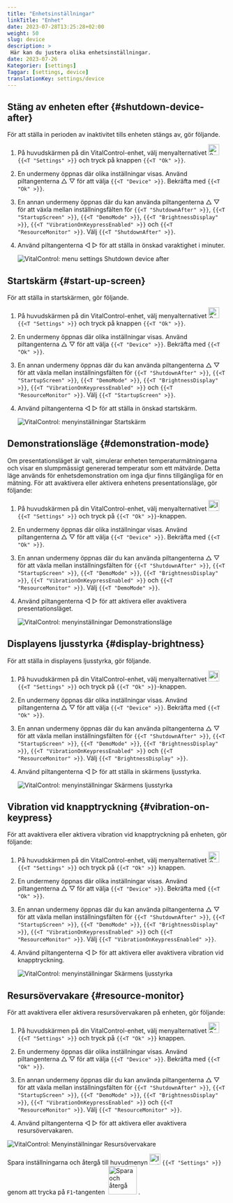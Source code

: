 ```yaml
---
title: "Enhetsinställningar"
linkTitle: "Enhet"
date: 2023-07-28T13:25:28+02:00
weight: 50
slug: device
description: >
 Här kan du justera olika enhetsinställningar.
date: 2023-07-26
Kategorier: [settings]
Taggar: [settings, device]
translationKey: settings/device
---
```

## Stäng av enheten efter {#shutdown-device-after}
För att ställa in perioden av inaktivitet tills enheten stängs av, gör följande.

1. På huvudskärmen på din VitalControl-enhet, välj menyalternativet <img src="/icons/gear.svg" width="25" align="bottom" alt="Settings" /> `{{<T "Settings" >}}` och tryck på knappen `{{<T "Ok" >}}`.

2. En undermeny öppnas där olika inställningar visas. Använd piltangenterna △ ▽ för att välja `{{<T "Device" >}}`. Bekräfta med `{{<T "Ok" >}}`.

3. En annan undermeny öppnas där du kan använda piltangenterna △ ▽ för att växla mellan inställningsfälten för `{{<T "ShutdownAfter" >}}`, `{{<T "StartupScreen" >}}`, `{{<T "DemoMode" >}}`, `{{<T "BrightnessDisplay" >}}`, `{{<T "VibrationOnKeypressEnabled" >}}` och `{{<T "ResourceMonitor" >}}`. Välj `{{<T "ShutdownAfter" >}}`.

4. Använd piltangenterna ◁ ▷ för att ställa in önskad varaktighet i minuter.

    ![VitalControl: menu settings Shutdown device after](../images/shutdowndeviceafter.png "Shutdown device after")

## Startskärm {#start-up-screen}

För att ställa in startskärmen, gör följande.

1. På huvudskärmen på din VitalControl-enhet, välj menyalternativet <img src="/icons/gear.svg" width="25" align="bottom" alt="Settings" /> `{{<T "Settings" >}}` och tryck på knappen `{{<T "Ok" >}}`.

2. En undermeny öppnas där olika inställningar visas. Använd piltangenterna △ ▽ för att välja `{{<T "Device" >}}`. Bekräfta med `{{<T "Ok" >}}`.

3. En annan undermeny öppnas där du kan använda piltangenterna △ ▽ för att växla mellan inställningsfälten för `{{<T "ShutdownAfter" >}}`, `{{<T "StartupScreen" >}}`, `{{<T "DemoMode" >}}`, `{{<T "BrightnessDisplay" >}}`, `{{<T "VibrationOnKeypressEnabled" >}}` och `{{<T "ResourceMonitor" >}}`. Välj `{{<T "StartupScreen" >}}`.

4. Använd piltangenterna ◁ ▷ för att ställa in önskad startskärm.

    ![VitalControl: menyinställningar Startskärm](../images/startupscreen.png "Startskärm")

## Demonstrationsläge {#demonstration-mode}

Om presentationsläget är valt, simulerar enheten temperaturmätningarna och visar en slumpmässigt genererad temperatur som ett mätvärde. Detta läge används för enhetsdemonstration om inga djur finns tillgängliga för en mätning. För att avaktivera eller aktivera enhetens presentationsläge, gör följande:

1. På huvudskärmen på din VitalControl-enhet, välj menyalternativet <img src="/icons/gear.svg" width="25" align="bottom" alt="Inställningar" /> `{{<T "Settings" >}}` och tryck på `{{<T "Ok" >}}`-knappen.

2. En undermeny öppnas där olika inställningar visas. Använd piltangenterna △ ▽ för att välja `{{<T "Device" >}}`. Bekräfta med `{{<T "Ok" >}}`.

3. En annan undermeny öppnas där du kan använda piltangenterna △ ▽ för att växla mellan inställningsfälten för `{{<T "ShutdownAfter" >}}`, `{{<T "StartupScreen" >}}`, `{{<T "DemoMode" >}}`, `{{<T "BrightnessDisplay" >}}`, `{{<T "VibrationOnKeypressEnabled" >}}` och `{{<T "ResourceMonitor" >}}`. Välj `{{<T "DemoMode" >}}`.

4. Använd piltangenterna ◁ ▷ för att aktivera eller avaktivera presentationsläget.

    ![VitalControl: menyinställningar Demonstrationsläge](../images/demonstrationmode.png "Demonstrationsläge")

## Displayens ljusstyrka {#display-brightness}

För att ställa in displayens ljusstyrka, gör följande.

1. På huvudskärmen på din VitalControl-enhet, välj menyalternativet <img src="/icons/gear.svg" width="25" align="bottom" alt="Inställningar" /> `{{<T "Settings" >}}` och tryck på `{{<T "Ok" >}}`-knappen.

2. En undermeny öppnas där olika inställningar visas. Använd piltangenterna △ ▽ för att välja `{{<T "Device" >}}`. Bekräfta med `{{<T "Ok" >}}`.

3. En annan undermeny öppnas där du kan använda piltangenterna △ ▽ för att växla mellan inställningsfälten för `{{<T "ShutdownAfter" >}}`, `{{<T "StartupScreen" >}}`, `{{<T "DemoMode" >}}`, `{{<T "BrightnessDisplay" >}}`, `{{<T "VibrationOnKeypressEnabled" >}}` och `{{<T "ResourceMonitor" >}}`. Välj `{{<T "BrightnessDisplay" >}}`.


4. Använd piltangenterna ◁ ▷ för att ställa in skärmens ljusstyrka.

    ![VitalControl: menyinställningar Skärmens ljusstyrka](../images/displaybrightness.png "Skärmens ljusstyrka")

## Vibration vid knapptryckning {#vibration-on-keypress}

För att avaktivera eller aktivera vibration vid knapptryckning på enheten, gör följande:

1. På huvudskärmen på din VitalControl-enhet, välj menyalternativet <img src="/icons/gear.svg" width="25" align="bottom" alt="Settings" /> `{{<T "Settings" >}}` och tryck på `{{<T "Ok" >}}` knappen.

2. En undermeny öppnas där olika inställningar visas. Använd piltangenterna △ ▽ för att välja `{{<T "Device" >}}`. Bekräfta med `{{<T "Ok" >}}`.

3. En annan undermeny öppnas där du kan använda piltangenterna △ ▽ för att växla mellan inställningsfälten för `{{<T "ShutdownAfter" >}}`, `{{<T "StartupScreen" >}}`, `{{<T "DemoMode" >}}`, `{{<T "BrightnessDisplay" >}}`, `{{<T "VibrationOnKeypressEnabled" >}}` och `{{<T "ResourceMonitor" >}}`. Välj `{{<T "VibrationOnKeypressEnabled" >}}`.

4. Använd piltangenterna ◁ ▷ för att aktivera eller avaktivera vibration vid knapptryckning.

    ![VitalControl: menyinställningar Skärmens ljusstyrka](../images/vibrationonkeypress.png "Skärmens ljusstyrka")

## Resursövervakare {#resource-monitor}

För att avaktivera eller aktivera resursövervakaren på enheten, gör följande:

1. På huvudskärmen på din VitalControl-enhet, välj menyalternativet <img src="/icons/gear.svg" width="25" align="bottom" alt="Settings" /> `{{<T "Settings" >}}` och tryck på `{{<T "Ok" >}}` knappen.

2. En undermeny öppnas där olika inställningar visas. Använd piltangenterna △ ▽ för att välja `{{<T "Device" >}}`. Bekräfta med `{{<T "Ok" >}}`.

3. En annan undermeny öppnas där du kan använda piltangenterna △ ▽ för att växla mellan inställningsfälten för `{{<T "ShutdownAfter" >}}`, `{{<T "StartupScreen" >}}`, `{{<T "DemoMode" >}}`, `{{<T "BrightnessDisplay" >}}`, `{{<T "VibrationOnKeypressEnabled" >}}` och `{{<T "ResourceMonitor" >}}`. Välj `{{<T "ResourceMonitor" >}}`.

4. Använd piltangenterna ◁ ▷ för att aktivera eller avaktivera resursövervakaren.

![VitalControl: Menyinställningar Resursövervakare](../images/resourcemonitor.png "Resursövervakare")

Spara inställningarna och återgå till huvudmenyn <img src="/icons/gear.svg" width="25" align="bottom" alt="Inställningar" /> `{{<T "Settings" >}}` genom att trycka på `F1`-tangenten &nbsp;<img src="/icons/footer/save_exit.svg" width="65" align="bottom" alt="Spara och återgå" />&nbsp;.
